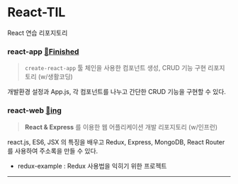 # React-TIL
React 연습 리포지토리


### react-app [📁Finished](https://github.com/yoonsoyoung/React-TIL/tree/main/react-app)
> `create-react-app` 툴 체인을 사용한 컴포넌트 생성, CRUD 기능 구현 리포지토리 (w/생활코딩)

개발환경 설정과 App.js, 각 컴포넌트를 나누고 간단한 CRUD 기능을 구현할 수 있다.


### react-web [📂ing](https://github.com/yoonsoyoung/React-TIL/tree/main/react-web)
> **React & Express** 를 이용한 웹 어플리케이션 개발 리포지토리 (w/인프런)

react.js, ES6, JSX 의 특징을 배우고 Redux, Express, MongoDB, React Router 를 사용하여 주소록을 만들 수 있다.
- redux-example : Redux 사용법을 익히기 위한 프로젝트







---
